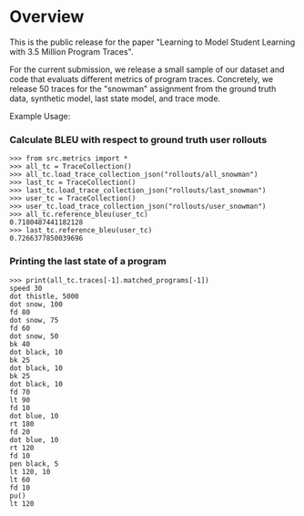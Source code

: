 # Overview
This is the public release for the paper "Learning to Model Student Learning with 3.5 Million Program Traces". 

For the current submission, we release a small sample of our dataset and code that evaluats different metrics of program traces. 
Concretely, we release 50 traces for the "snowman" assignment from the ground truth data, synthetic model, last state model, and trace mode. 

Example Usage:

### Calculate BLEU with respect to ground truth user rollouts

```
>>> from src.metrics import *                                                                                                                                                                                                                                                                                                                                                              
>>> all_tc = TraceCollection()                                                                                                                                                                                      
>>> all_tc.load_trace_collection_json("rollouts/all_snowman")                                                                                                                                                       
>>> last_tc = TraceCollection()                                                                            
>>> last_tc.load_trace_collection_json("rollouts/last_snowman")                                            
>>> user_tc = TraceCollection()                                                                            
>>> user_tc.load_trace_collection_json("rollouts/user_snowman")                                            
>>> all_tc.reference_bleu(user_tc)
0.7180487441182128
>>> last_tc.reference_bleu(user_tc)                                                                        
0.7266377850039696
```

### Printing the last state of a program

```
>>> print(all_tc.traces[-1].matched_programs[-1])
speed 30
dot thistle, 5000
dot snow, 100
fd 80
dot snow, 75
fd 60
dot snow, 50
bk 40
dot black, 10
bk 25
dot black, 10
bk 25
dot black, 10
fd 70
lt 90
fd 10
dot blue, 10
rt 180
fd 20
dot blue, 10
rt 120
fd 10
pen black, 5
lt 120, 10
lt 60
fd 10
pu()
lt 120
```
